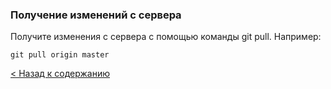 ### Получение изменений с сервера
Получите изменения с сервера с помощью команды git pull. Например:
~~~bash=
git pull origin master
~~~
[< Назад к содержанию](./readme.md)